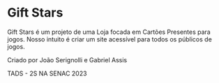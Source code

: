 # Gift Stars
Gift Stars é um projeto de uma Loja focada em Cartões Presentes para jogos. Nosso intuito é criar um site acessível para todos os públicos de jogos.

Criado por João Serignolli e Gabriel Assis

TADS - 2S NA SENAC 2023
